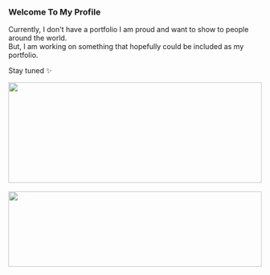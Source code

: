### Welcome To My Profile

Currently, I don't have a portfolio I am proud and want to show to people around the world.<br>
But, I am working on something that hopefully could be included as my portfolio.

Stay tuned ✨

<p align="left">
  <a href="https://github.com/Dapuluous">
    <img width="100%" height="200em" src="https://github-readme-stats-eight-theta.vercel.app/api?username=Dapuluous&show_icons=true&theme=algolia&include_all_commits=true&count_private=true"/><br><br>
    <img width="100%" height="150em" src="https://github-readme-stats-eight-theta.vercel.app/api/top-langs/?username=Dapuluous&layout=compact&langs_count=8&theme=algolia"/>
  </a>
</p>

<!--
**Dapuluous/Dapuluous** is a ✨ _special_ ✨ repository because its `README.md` (this file) appears on your GitHub profile.

Here are some ideas to get you started:

- 🔭 I’m currently working on ...
- 🌱 I’m currently learning ...
- 👯 I’m looking to collaborate on ...
- 🤔 I’m looking for help with ...
- 💬 Ask me about ...
- 📫 How to reach me: ...
- 😄 Pronouns: ...
- ⚡ Fun fact: ...
-->
